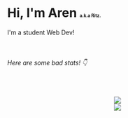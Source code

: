 # Hi, I'm Aren <font size=1>a.k.a Ritz.</font>

I'm a student Web Dev!


</br>

###### Here are some bad stats! 👇
  </br>
<p align="center">
    <img src="https://github-readme-stats.vercel.app/api/top-langs/?username=ArenRitz&theme=rose_pine&layout=compact">
    <br>
    <img src="https://github-readme-stats.vercel.app/api?username=ArenRitz&count_private=true&show_icons=true&theme=rose_pine">
</p>
